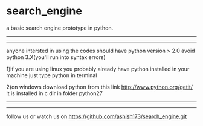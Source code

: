 search_engine
=============

a basic search engine prototype in python.


---------------------------------------------------------------
---------------------------------------------------------------
anyone intersted in using the codes should have python version > 2.0 avoid python 3.X(you'll run into syntax errors)


1)if you are using linux you probably already have python installed in your machine just type python in terminal


2)on windows download python from this link http://www.python.org/getit/ it is installed in c dir in folder python27

---------------------------------------------------------------
---------------------------------------------------------------

follow us or watch us on https://github.com/ashish173/search_engine.git
